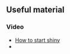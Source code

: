 ## Useful material
### Video
* [How to start shiny](https://vimeo.com/rstudioinc/review/131218530/212d8a5a7a#t=0m0s)
* 